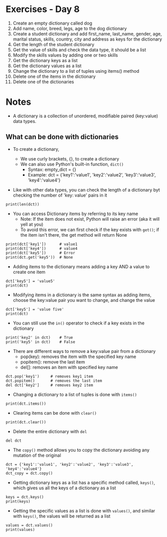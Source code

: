 <!-- Day 8: 30 Days of python programming -->

# Exercises - Day 8
1. Create an empty dictionary called dog
2. Add name, color, breed, legs, age to the dog dictionary
3. Create a student dictionary and add first_name, last_name, gender, age, marital status, skills, country, city and address as keys for the dictionary
4. Get the length of the student dictionary
5. Get the value of skills and check the data type, it should be a list
6. Modify the skills values by adding one or two skills
7. Get the dictionary keys as a list
8. Get the dictionary values as a list
9. Change the dictionary to a list of tuples using items() method
10. Delete one of the items in the dictionary
11. Delete one of the dictionaries


# Notes
- A dictionary is a collection of unordered, modifiable paired (key:value) data types.

## What can be done with dictionaries
- To create a dictionary,
    - We use curly brackets, {}, to create a dictionary
    - We can also use Python's built-in function, `dict()`
        - Syntax: empty_dict = {}
        - Example: dct = {'key1':'value1', 'key2':'value2', 'key3':'value3', 'key4':'value4'}

- Like with other data types, you can check the length of a dictionary byt checking the number of 'key: value' pairs in it
``` 
print(len(dct))
```

- You can access Dictionary items by referring to its key name
    - Note: If the item does not exist, Python will raise an error (aka it will yell at you)
    - To avoid this error, we can first check if the key exists with `get()`; if the item isn't there, the get method will return None
```
print(dct['key1'])      # value1
print(dct['key4'])      # value4
print(dct['key5'])      # Error
print(dct.get('key5'))  # None
```

- Adding items to the dictionary means adding a key AND a value to create one item
```
dct['key5'] = 'value5'
print(dct)
```

- Modifying items in a dictionary is the same syntax as adding items, choose the key:value pair you want to change, and change the value
```
dct['key5'] = 'value five'
print(dct)
```

- You can still use the `in()` operator to check if a key exists in the dictionary
```
print('key2' in dct)    # True
print('key5' in dct)    # False
```

- There are different ways to remove a key:value pair from a dictionary
    - pop(key): removes the item with the specified key name
    - popitem(): remove the last item
    - del[]: removes an item with specified key name

```
dct.pop('key1')     # removes key1 item
dct.popitem()       # removes the last item
del dct['key2']     # removes key2 item
```

- Changing a dictionary to a list of tuples is done with `items()`
```
print(dct.items())
```

- Clearing items can be done with `clear()`
```
print(dct.clear())
```

- Delete the entire dictionary with `del`
```
del dct
```

- The `copy()` method allows you to copy the dictionary avoiding any mutation of the original
```
dct = {'key1':'value1', 'key2':'value2', 'key3':'value3', 'key4':'value4'}
dct_copy = dct.copy()
```

- Getting dictionary keys as a list has a specific method called, `keys()`, which gives us all the keys of a dictionary as a list
```
keys = dct.keys()
print(keys) 
```

- Getting the specific values as a list is done with `values()`, and similar with `keys()`, the values will be returned as a list
```
values = dct.values()
print(values)
```
